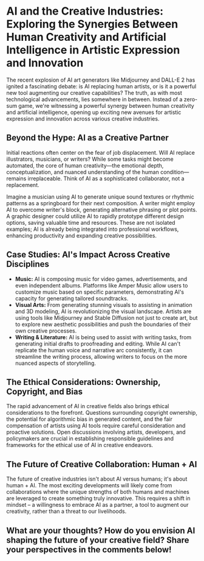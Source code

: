 # AI and the Creative Industries: Exploring the Synergies Between Human Creativity and Artificial Intelligence in Artistic Expression and Innovation

The recent explosion of AI art generators like Midjourney and DALL-E 2 has ignited a fascinating debate: is AI replacing human artists, or is it a powerful new tool augmenting our creative capabilities?  The truth, as with most technological advancements, lies somewhere in between.  Instead of a zero-sum game, we're witnessing a powerful synergy between human creativity and artificial intelligence, opening up exciting new avenues for artistic expression and innovation across various creative industries.


## Beyond the Hype: AI as a Creative Partner

Initial reactions often center on the fear of job displacement.  Will AI replace illustrators, musicians, or writers?  While some tasks might become automated, the core of human creativity—the emotional depth, conceptualization, and nuanced understanding of the human condition—remains irreplaceable.  Think of AI as a sophisticated collaborator, not a replacement.

Imagine a musician using AI to generate unique sound textures or rhythmic patterns as a springboard for their next composition.  A writer might employ AI to overcome writer's block, generating alternative phrasing or plot points.  A graphic designer could utilize AI to rapidly prototype different design options, saving valuable time and resources.  These are not isolated examples; AI is already being integrated into professional workflows, enhancing productivity and expanding creative possibilities.


## Case Studies: AI's Impact Across Creative Disciplines

* **Music:**  AI is composing music for video games, advertisements, and even independent albums.  Platforms like Amper Music allow users to customize music based on specific parameters, demonstrating AI's capacity for generating tailored soundtracks.
* **Visual Arts:** From generating stunning visuals to assisting in animation and 3D modeling, AI is revolutionizing the visual landscape.  Artists are using tools like Midjourney and Stable Diffusion not just to create art, but to explore new aesthetic possibilities and push the boundaries of their own creative processes.  
* **Writing & Literature:** AI is being used to assist with writing tasks, from generating initial drafts to proofreading and editing. While AI can't replicate the human voice and narrative arc consistently, it can streamline the writing process, allowing writers to focus on the more nuanced aspects of storytelling.


## The Ethical Considerations: Ownership, Copyright, and Bias

The rapid advancement of AI in creative fields also brings ethical considerations to the forefront. Questions surrounding copyright ownership, the potential for algorithmic bias in generated content, and the fair compensation of artists using AI tools require careful consideration and proactive solutions.  Open discussions involving artists, developers, and policymakers are crucial in establishing responsible guidelines and frameworks for the ethical use of AI in creative endeavors.


## The Future of Creative Collaboration: Human + AI

The future of creative industries isn't about AI versus humans; it's about human + AI.  The most exciting developments will likely come from collaborations where the unique strengths of both humans and machines are leveraged to create something truly innovative.  This requires a shift in mindset – a willingness to embrace AI as a partner, a tool to augment our creativity, rather than a threat to our livelihoods.


## What are your thoughts? How do you envision AI shaping the future of your creative field?  Share your perspectives in the comments below!
